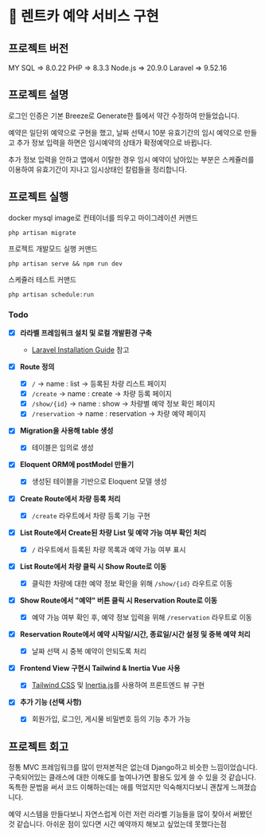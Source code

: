 # 🚗 렌트카 예약 서비스 구현

## 프로젝트 버전

MY SQL => 8.0.22
PHP => 8.3.3
Node.js => 20.9.0
Laravel => 9.52.16

## 프로젝트 설명

로그인 인증은 기본 Breeze로 Generate한 틀에서 약간 수정하여 만들었습니다.

예약은 일단위 예약으로 구현을 했고, 날짜 선택시 10분 유효기간의 임시 예약으로 만들고 추가 정보 입력을 하면은 임시예약의 상태가 확정예약으로 바뀝니다.

추가 정보 입력을 안하고 앱에서 이탈한 경우 임시 예약이 남아있는 부분은 스케쥴러를 이용하여 유효기간이 지나고 임시상태인 칼럼들을 정리합니다.


## 프로젝트 실행

docker mysql image로 컨테이너를 띄우고 마이그레이션 커맨드

`php artisan migrate`

프로젝트 개발모드 실행 커맨드

`php artisan serve && npm run dev`

스케쥴러 테스트 커맨드

`php artisan schedule:run`



### Todo

- [x] **라라벨 프레임워크 설치 및 로컬 개발환경 구축**
    - [Laravel Installation Guide](https://laravel.kr/docs/9.x/installation) 참고

- [x] **Route 정의**
    - [x] `/` -> name : list -> 등록된 차량 리스트 페이지
    - [x] `/create` -> name : create -> 차량 등록 페이지
    - [x] `/show/{id}` -> name : show -> 차량별 예약 정보 확인 페이지
    - [x] `/reservation` -> name : reservation -> 차량 예약 페이지

- [x] **Migration을 사용해 table 생성**
    - [x] 테이블은 임의로 생성

- [x] **Eloquent ORM에 postModel 만들기**
    - [x] 생성된 테이블을 기반으로 Eloquent 모델 생성

- [x] **Create Route에서 차량 등록 처리**
    - [x] `/create` 라우트에서 차량 등록 기능 구현

- [x] **List Route에서 Create된 차량 List 및 예약 가능 여부 확인 처리**
    - [x] `/` 라우트에서 등록된 차량 목록과 예약 가능 여부 표시

- [x] **List Route에서 차량 클릭 시 Show Route로 이동**
    - [x] 클릭한 차량에 대한 예약 정보 확인을 위해 `/show/{id}` 라우트로 이동

- [x] **Show Route에서 "예약" 버튼 클릭 시 Reservation Route로 이동**
    - [x] 예약 가능 여부 확인 후, 예약 정보 입력을 위해 `/reservation` 라우트로 이동

- [x] **Reservation Route에서 예약 시작일/시간, 종료일/시간 설정 및 중복 예약 처리**
    - [x] 날짜 선택 시 중복 예약이 안되도록 처리

- [x] **Frontend View 구현시 Tailwind & Inertia Vue 사용**
    - [x] [Tailwind CSS](https://tailwindcss.com/) 및 [Inertia.js](https://inertiajs.com/)를 사용하여 프론트엔드 뷰 구현

- [x] **추가 기능 (선택 사항)**
    - [x] 회원가입, 로그인, 게시물 비밀번호 등의 기능 추가 가능



    
## 프로젝트 회고

정통 MVC 프레임워크를 많이 만져본적은 없는데 Django하고 비슷한 느낌이었습니다. 
구축되어있는 클래스에 대한 이해도를 높여나가면 활용도 있게 쓸 수 있을 것 같습니다.
독특한 문법을 써서 코드 이해하는데는 애를 먹었지만 익숙해지다보니 괜찮게 느껴졌습니다.

예약 시스템을 만들다보니 자연스럽게 이런 저런 라라벨 기능들을 많이 찾아서 써봤던 것 같습니다.
아쉬운 점이 있다면 시간 예약까지 해보고 싶었는데 못했다는점

